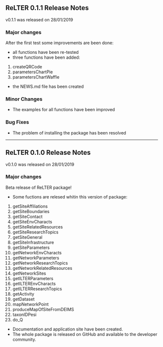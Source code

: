 ## ReLTER 0.1.1 Release Notes

v0.1.1 was released on 28/01/2019

### Major changes

After the first test some improvements are been done:
* all functions have been re-tested
* three functions have been added:
1. createQRCode
2. parametersChartPie
3. parametersChartWaffle
* the NEWS.md file has been created

### Minor Changes

* The examples for all functions have been improved

### Bug Fixes

* The problem of installing the package has been resolved

________________________________________________________________________________

## ReLTER 0.1.0 Release Notes

v0.1.0 was released on 28/01/2019

### Major changes

Beta release of ReLTER package!

* Some fuctions are relesed whitin this version of package:
1. getSiteAffiliations
2. getSiteBoundaries
3. getSiteContact
4. getSiteEnvCharacts
5. getSiteRelatedResources
6. getSiteResearchTopics
7. getSiteGeneral
8. getSiteInfrastructure
9. getSiteParameters
10. getNetworkEnvCharacts
11. getNetworkParameters
12. getNetworkResearchTopics
13. getNetworkRelatedResources
14. getNetworkSites
15. getILTERParameters
16. getILTEREnvCharacts
17. getILTERResearchTopics
18. getActivity
19. getDataset
20. mapNetworkPoint
21. produceMapOfSiteFromDEIMS
22. taxonIDPesi
23. do_Q
* Documentation and application site have been created.
* The whole package is released on GitHub and available to the developer community.
